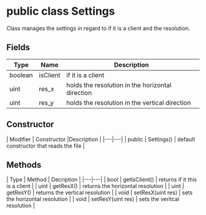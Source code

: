 # public class Settings
<!--'></!-->

Class manages the settings in regard to if it is a client and the resolution.

## Fields

| Type | Name | Description |
|---|---|---|
| boolean | isClient | if it is a client |
| uint | res_x | holds the resolution in the horizontal direction |
| uint | res_y | holds the resolution in the vertical direction |

## Constructor

| Modifier | Constructor |Description |
|---|---|
| public | Settings() | default constructor that reads the file |

## Methods

| Type | Method | Decription |
|---|---|
| bool | getIsClient() | returns if it this is a client |
| uint | getResX() | returns the horizontal resolution |
| uint | getResY() | returns the vertical resolution |
| void | setResX(uint res) | sets the horizontal resolution |
| void | setResY(uint res) | sets the veritcal resolution |

